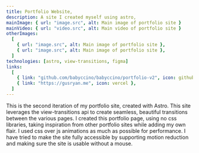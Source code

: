 ```yaml
---
title: Portfolio Website,
description: A site I created myself using astro,
mainImage: { url: "image.src", alt: Main image of portfolio site }
mainVideo: { url: "video.src", alt: Main video of portfolio site }
otherImages:
  [
    { url: "image.src", alt: Main image of portfolio site },
    { url: "image.src", alt: Main image of portfolio site },
  ]
technologies: [astro, view-transitions, figma]
links:
  [
    { link: "github.com/babyccino/babyccino/portfolio-v2", icon: github },
    { link: "https://gusryan.me", icon: vercel },
  ]
---
```


This is the second iteration of my portfolio site, created with Astro.
This site leverages the view-transitions api to create seamless, beautiful transitions between the various pages.
I created this portfolio page, using no css libraries, taking inspiration from
other portfolio sites while adding my own flair. I used css over js animations as
much as possible for performance. I have tried to make the site fully accessible
by supporting motion reduction and making sure the site is usable without a mouse.
